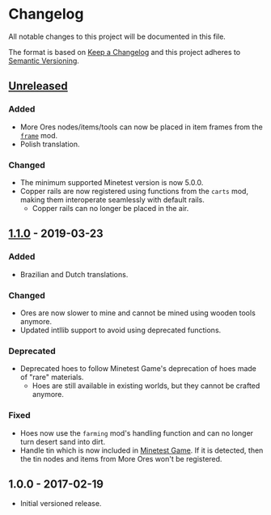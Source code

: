 # Changelog

All notable changes to this project will be documented in this file.

The format is based on [Keep a Changelog](http://keepachangelog.com/en/1.0.0/)
and this project adheres to [Semantic Versioning](http://semver.org/spec/v2.0.0.html).

## [Unreleased]

### Added

- More Ores nodes/items/tools can now be placed in item frames
  from the [`frame`](https://github.com/minetest-mods/frame) mod.
- Polish translation.

### Changed

- The minimum supported Minetest version is now 5.0.0.
- Copper rails are now registered using functions from the `carts` mod,
  making them interoperate seamlessly with default rails.
  - Copper rails can no longer be placed in the air.

## [1.1.0] - 2019-03-23

### Added

- Brazilian and Dutch translations.

### Changed

- Ores are now slower to mine and cannot be mined using wooden tools anymore.
- Updated intllib support to avoid using deprecated functions.

### Deprecated

- Deprecated hoes to follow Minetest Game's deprecation of hoes
  made of "rare" materials.
  - Hoes are still available in existing worlds, but they
    cannot be crafted anymore.

### Fixed

- Hoes now use the `farming` mod's handling function and can no longer
  turn desert sand into dirt.
- Handle tin which is now included in [Minetest Game](https://github.com/minetest/minetest_game).
  If it is detected, then the tin nodes and items from More Ores won't be registered.

## 1.0.0 - 2017-02-19

- Initial versioned release.

[Unreleased]: https://github.com/minetest-mods/moreores/compare/v1.1.0...HEAD
[1.1.0]: https://github.com/minetest-mods/moreores/compare/v1.0.0...v1.1.0
